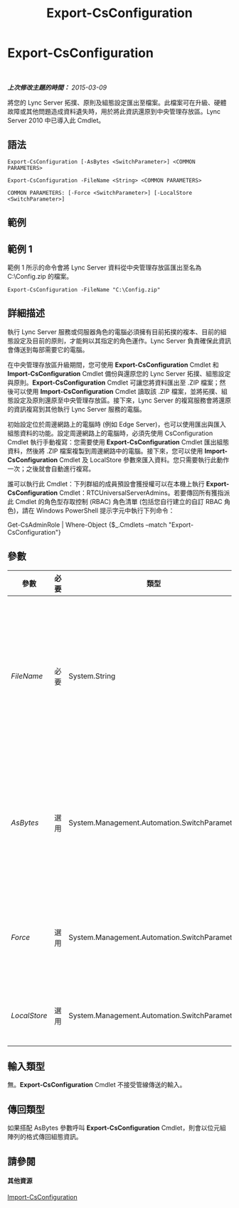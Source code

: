 ﻿---
title: Export-CsConfiguration
TOCTitle: Export-CsConfiguration
ms:assetid: 7da7e133-e405-466c-a852-06a4fb678c59
ms:mtpsurl: https://technet.microsoft.com/zh-tw/library/Gg398627(v=OCS.15)
ms:contentKeyID: 49291442
ms.date: 08/10/2015
mtps_version: v=OCS.15
ms.translationtype: HT
---

# Export-CsConfiguration

 

_**上次修改主題的時間：** 2015-03-09_

將您的 Lync Server 拓撲、原則及組態設定匯出至檔案。此檔案可在升級、硬體故障或其他問題造成資料遺失時，用於將此資訊還原到中央管理存放區。Lync Server 2010 中已導入此 Cmdlet。

## 語法

    Export-CsConfiguration [-AsBytes <SwitchParameter>] <COMMON PARAMETERS>

    Export-CsConfiguration -FileName <String> <COMMON PARAMETERS>

    COMMON PARAMETERS: [-Force <SwitchParameter>] [-LocalStore <SwitchParameter>]

## 範例

## 範例 1

範例 1 所示的命令會將 Lync Server 資料從中央管理存放區匯出至名為 C:\\Config.zip 的檔案。

    Export-CsConfiguration -FileName "C:\Config.zip"

## 詳細描述

執行 Lync Server 服務或伺服器角色的電腦必須擁有目前拓撲的複本、目前的組態設定及目前的原則，才能夠以其指定的角色運作。Lync Server 負責確保此資訊會傳送到每部需要它的電腦。

在中央管理存放區升級期間，您可使用 **Export-CsConfiguration** Cmdlet 和 **Import-CsConfiguration** Cmdlet 備份與還原您的 Lync Server 拓撲、組態設定與原則。**Export-CsConfiguration** Cmdlet 可讓您將資料匯出至 .ZIP 檔案；然後可以使用 **Import-CsConfiguration** Cmdlet 讀取該 .ZIP 檔案，並將拓撲、組態設定及原則還原至中央管理存放區。接下來，Lync Server 的複寫服務會將還原的資訊複寫到其他執行 Lync Server 服務的電腦。

初始設定位於周邊網路上的電腦時 (例如 Edge Server)，也可以使用匯出與匯入組態資料的功能。設定周邊網路上的電腦時，必須先使用 CsConfiguration Cmdlet 執行手動複寫：您需要使用 **Export-CsConfiguration** Cmdlet 匯出組態資料，然後將 .ZIP 檔案複製到周邊網路中的電腦。接下來，您可以使用 **Import-CsConfiguration** Cmdlet 及 LocalStore 參數來匯入資料。您只需要執行此動作一次；之後就會自動進行複寫。

誰可以執行此 Cmdlet：下列群組的成員預設會獲授權可以在本機上執行 **Export-CsConfiguration** Cmdlet：RTCUniversalServerAdmins。若要傳回所有獲指派此 Cmdlet 的角色型存取控制 (RBAC) 角色清單 (包括您自行建立的自訂 RBAC 角色)，請在 Windows PowerShell 提示字元中執行下列命令：

Get-CsAdminRole | Where-Object {$\_.Cmdlets –match "Export-CsConfiguration"}

## 參數


<table>
<colgroup>
<col style="width: 25%" />
<col style="width: 25%" />
<col style="width: 25%" />
<col style="width: 25%" />
</colgroup>
<thead>
<tr class="header">
<th>參數</th>
<th>必要</th>
<th>類型</th>
<th>說明</th>
</tr>
</thead>
<tbody>
<tr class="odd">
<td><p><em>FileName</em></p></td>
<td><p>必要</p></td>
<td><p>System.String</p></td>
<td><p>執行 <strong>Export-CsConfiguration</strong> Cmdlet 時要建立之 .ZIP 檔案的路徑。例如：-FileName &quot;C:\Config.zip&quot;。請注意，您必須在呼叫 <strong>Export-CsConfiguration</strong> Cmdlet 時加入 FileName 或 AsBytes 參數，但不可同時加入。</p></td>
</tr>
<tr class="even">
<td><p><em>AsBytes</em></p></td>
<td><p>選用</p></td>
<td><p>System.Management.Automation.SwitchParameter</p></td>
<td><p>以位元組陣列的方式傳回拓撲資訊；然後，傳回的資料必須以變數儲存，以便供 <strong>Import-CsConfiguration</strong> Cmdlet 使用。在同一個命令中無法同時使用 AsBytes 和 FileName。</p></td>
</tr>
<tr class="odd">
<td><p><em>Force</em></p></td>
<td><p>選用</p></td>
<td><p>System.Management.Automation.SwitchParameter</p></td>
<td><p>隱藏顯示當執行命令時可能發生的任何非嚴重錯誤訊息。若要將 Force 參數設為 True，請使用下列語法：</p>
<p>-Force:$True</p></td>
</tr>
<tr class="even">
<td><p><em>LocalStore</em></p></td>
<td><p>選用</p></td>
<td><p>System.Management.Automation.SwitchParameter</p></td>
<td><p>從本機電腦擷取組態資料，而非從中央管理存放區本身擷取。</p></td>
</tr>
</tbody>
</table>


## 輸入類型

無。**Export-CsConfiguration** Cmdlet 不接受管線傳送的輸入。

## 傳回類型

如果搭配 AsBytes 參數呼叫 **Export-CsConfiguration** Cmdlet，則會以位元組陣列的格式傳回組態資訊。

## 請參閱

#### 其他資源

[Import-CsConfiguration](import-csconfiguration.md)

